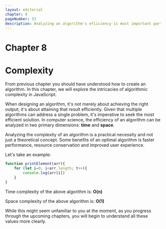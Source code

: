 ```yaml
---
layout: editorial
chapter: 8
pageNumber: 53
description: Analyzing an algorithm's efiiciency is most important part of writing an optimal program. This chapter deep dives into analayzing the efficiency by understanding the space and time complexity.
---
```


# Chapter 8
# Complexity

From previous chapter you should have understood how to create an algorithm. In this chapter, we will explore the intricacies of algorithmic complexity in JavaScript.

When designing an algorithm, it's not merely about achieving the right output; it's about attaining that result efficiently. Given that multiple algorithms can address a single problem, it's imperative to seek the most efficient solution. In computer science, the efficiency of an algorithm can be analyzed in two primary dimensions: **time** and **space**.

Analyzing the complexity of an algorithm is a practical necessity and not just a theoretical concept. Some benefits of an optimal algorithm is faster performance, resource conservation and improved user experience.

Let's take an example:
```javascript
function printElement(arr){
    for (let i=0; i<arr.length; t++){
        console.log(arr[i])
    }
}
```

Time complexity of the above algorithm is: **O(n)**

Space complexity of the above algorithm is: **O(1)**

While this might seem unfamiliar to you at the moment, as you progress through the upcoming chapters, you will begin to understand all these values more clearly.